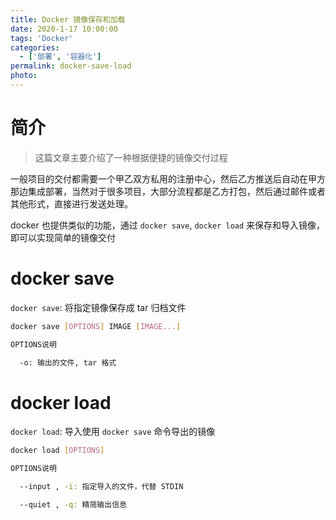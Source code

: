 ```yaml
---
title: Docker 镜像保存和加载
date: 2020-1-17 10:00:00
tags: 'Docker'
categories:
  - ['部署', '容器化']
permalink: docker-save-load
photo:
---
```


# 简介

> 这篇文章主要介绍了一种根据便捷的镜像交付过程

一般项目的交付都需要一个甲乙双方私用的注册中心，然后乙方推送后自动在甲方那边集成部署，当然对于很多项目，大部分流程都是乙方打包，然后通过邮件或者其他形式，直接进行发送处理。

docker 也提供类似的功能，通过 `docker save`, `docker load` 来保存和导入镜像，即可以实现简单的镜像交付

<!-- more -->

# docker save

`docker save`: 将指定镜像保存成 tar 归档文件

```sh
docker save [OPTIONS] IMAGE [IMAGE...]

OPTIONS说明

  -o: 输出的文件, tar 格式
```

# docker load

`docker load`: 导入使用 `docker save` 命令导出的镜像

```sh
docker load [OPTIONS]

OPTIONS说明

  --input , -i: 指定导入的文件，代替 STDIN

  --quiet , -q: 精简输出信息
```
